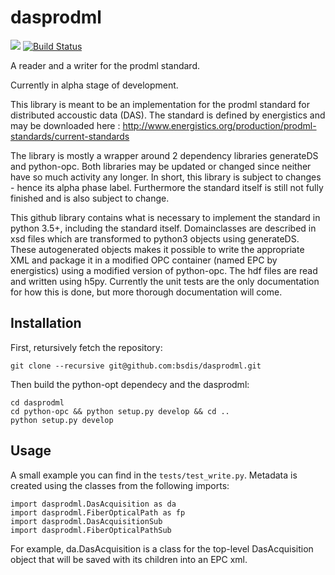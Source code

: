 # dasprodml
![](https://img.shields.io/badge/status-alpha-yellow.svg)
[![Build Status](https://travis-ci.org/bsdis/dasprodml.svg?branch=master)](https://travis-ci.org/bsdis/dasprodml.svg)


A reader and a writer for the prodml standard.

Currently in alpha stage of development.

This library is meant to be an implementation for the prodml standard for distributed accoustic data (DAS). The standard is defined by energistics and may be downloaded here : http://www.energistics.org/production/prodml-standards/current-standards

The library is mostly a wrapper around 2 dependency libraries generateDS and python-opc. Both libraries may be updated or changed since neither have so much activity any longer. In short, this library is subject to changes - hence its alpha phase label. Furthermore the standard itself is still not fully finished and is also subject to change.

This github library contains what is necessary to implement the standard in python 3.5+, including the standard itself.
Domainclasses are described in xsd files which are transformed to python3 objects using generateDS. These autogenerated objects makes it possible to write the appropriate XML and package it in a modified OPC container (named EPC by energistics) using a modified version of python-opc. The hdf files are read and written using h5py. Currently the unit tests are the only documentation for how this is done, but more thorough documentation will come.

## Installation
First, retursively fetch the repository:
```
git clone --recursive git@github.com:bsdis/dasprodml.git
```
Then build the python-opt dependecy and the dasprodml:
```
cd dasprodml
cd python-opc && python setup.py develop && cd ..
python setup.py develop
```

## Usage

A small example you can find in the `tests/test_write.py`.  Metadata is created using the classes from the following imports:
```
import dasprodml.DasAcquisition as da
import dasprodml.FiberOpticalPath as fp
import dasprodml.DasAcquisitionSub
import dasprodml.FiberOpticalPathSub
```
For example, da.DasAcquisition is a class for the top-level DasAcquisition object that will be saved with its children into an EPC xml.

